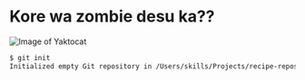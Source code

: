 # Kore wa zombie desu ka??


![Image of Yaktocat](https://octodex.github.com/images/yaktocat.png)


```bash
$ git init
Initialized empty Git repository in /Users/skills/Projects/recipe-repository/.git/
```
